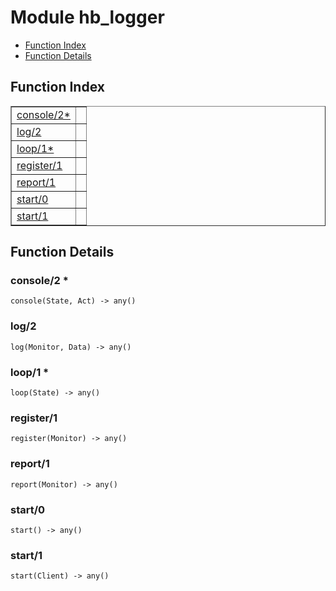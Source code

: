 

# Module hb_logger
* [Function Index](#index)
* [Function Details](#functions)

<a name="index"></a>

## Function Index


<table width="100%" border="1" cellspacing="0" cellpadding="2" summary="function index"><tr><td valign="top"><a href="#console-2">console/2*</a></td><td></td></tr><tr><td valign="top"><a href="#log-2">log/2</a></td><td></td></tr><tr><td valign="top"><a href="#loop-1">loop/1*</a></td><td></td></tr><tr><td valign="top"><a href="#register-1">register/1</a></td><td></td></tr><tr><td valign="top"><a href="#report-1">report/1</a></td><td></td></tr><tr><td valign="top"><a href="#start-0">start/0</a></td><td></td></tr><tr><td valign="top"><a href="#start-1">start/1</a></td><td></td></tr></table>


<a name="functions"></a>

## Function Details

<a name="console-2"></a>

### console/2 *

`console(State, Act) -> any()`

<a name="log-2"></a>

### log/2

`log(Monitor, Data) -> any()`

<a name="loop-1"></a>

### loop/1 *

`loop(State) -> any()`

<a name="register-1"></a>

### register/1

`register(Monitor) -> any()`

<a name="report-1"></a>

### report/1

`report(Monitor) -> any()`

<a name="start-0"></a>

### start/0

`start() -> any()`

<a name="start-1"></a>

### start/1

`start(Client) -> any()`

